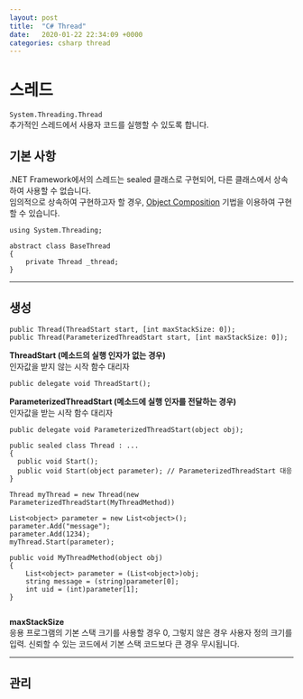 ```yaml
---
layout: post
title:  "C# Thread"
date:   2020-01-22 22:34:09 +0000
categories: csharp thread
---
```


# 스레드
`System.Threading.Thread`  
추가적인 스레드에서 사용자 코드를 실행할 수 있도록 합니다.

## 기본 사항
.NET Framework에서의 스레드는 sealed 클래스로 구현되어, 다른 클래스에서 상속하여 사용할 수 없습니다.  
임의적으로 상속하여 구현하고자 할 경우, [Object Composition](https://stackoverflow.com/questions/8123461/unable-to-inherit-from-a-thread-class-in-c-sharp) 기법을 이용하여 구현할 수 있습니다.

```
using System.Threading;

abstract class BaseThread
{
    private Thread _thread;
}

```

----

## 생성
```
public Thread(ThreadStart start, [int maxStackSize: 0]);
public Thread(ParameterizedThreadStart start, [int maxStackSize: 0]);
```

**ThreadStart (메소드의 실행 인자가 없는 경우)**  
인자값을 받지 않는 시작 함수 대리자
```
public delegate void ThreadStart();
```


**ParameterizedThreadStart (메소드에 실행 인자를 전달하는 경우)**  
인자값을 받는 시작 함수 대리자
```
public delegate void ParameterizedThreadStart(object obj);

public sealed class Thread : ...
{
  public void Start();
  public void Start(object parameter); // ParameterizedThreadStart 대응
}

Thread myThread = new Thread(new ParameterizedThreadStart(MyThreadMethod))

List<object> parameter = new List<object>();
parameter.Add("message");
parameter.Add(1234);
myThread.Start(parameter);

public void MyThreadMethod(object obj)
{
    List<object> parameter = (List<object>)obj;
    string message = (string)parameter[0];
    int uid = (int)parameter[1];
}


```



**maxStackSize**  
응용 프로그램의 기본 스택 크기를 사용할 경우 0, 그렇지 않은 경우 사용자 정의 크기를 입력. 신뢰할 수 있는 코드에서 기본 스택 코드보다 큰 경우 무시됩니다.

----

## 관리

